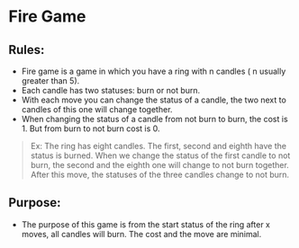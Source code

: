 # Fire Game
## Rules:
- Fire game is a game in which you have a ring with n candles ( n usually greater than 5).
- Each candle has two statuses: burn or not burn.
- With each move you can change the status of a candle, the two next to candles of this one will change together.
- When changing the status of a candle from not burn to burn, the cost is 1. But from burn to not burn cost is 0.
> Ex: The ring has eight candles. The first, second and eighth have the status is burned. When we change the status of the first candle to not burn, the second and the eighth one will change to not burn together. After this move, the statuses of the three candles change to not burn.
## Purpose:
- The purpose of this game is from the start status of the ring after x moves, all candles will burn. The cost and the move are minimal.